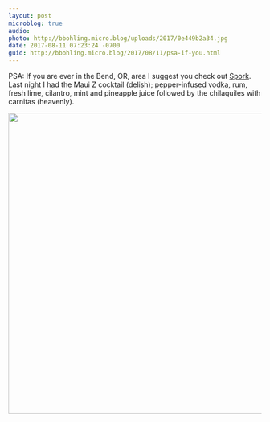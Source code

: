 ```yaml
---
layout: post
microblog: true
audio: 
photo: http://bbohling.micro.blog/uploads/2017/0e449b2a34.jpg
date: 2017-08-11 07:23:24 -0700
guid: http://bbohling.micro.blog/2017/08/11/psa-if-you.html
---
```

PSA: If you are ever in the Bend, OR, area I suggest you check out [Spork](https://www.sporkbend.com). Last night I had the Maui Z cocktail (delish); pepper-infused vodka, rum, fresh lime, cilantro, mint and pineapple juice followed by the chilaquiles with carnitas (heavenly).

<img src="http://bbohling.micro.blog/uploads/2017/0e449b2a34.jpg" width="600" height="599" />
